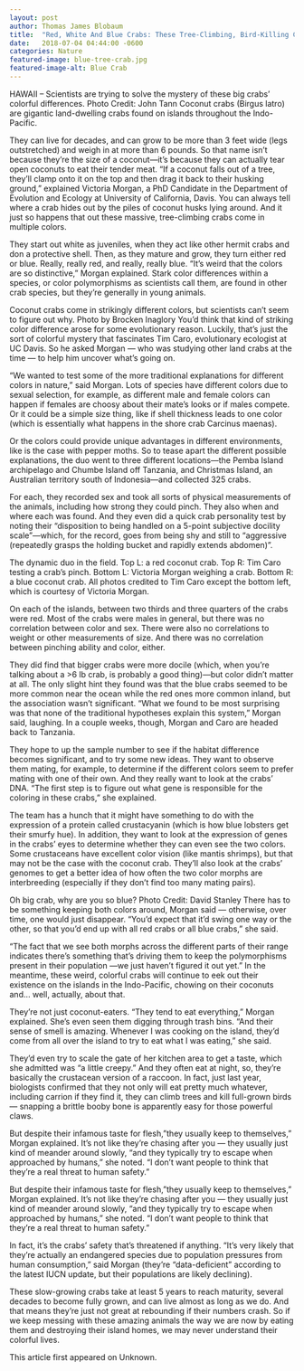 ```yaml
---
layout: post
author: Thomas James Blobaum 
title:  "Red, White And Blue Crabs: These Tree-Climbing, Bird-Killing Crabs Come In Multiple Colors And No One Knows Why"
date:   2018-07-04 04:44:00 -0600
categories: Nature  
featured-image: blue-tree-crab.jpg
featured-image-alt: Blue Crab
---
```

HAWAII – Scientists are trying to solve the mystery of these big crabs’ colorful differences. Photo Credit: John Tann Coconut crabs (Birgus latro) are gigantic land-dwelling crabs found on islands throughout the Indo-Pacific.

They can live for decades, and can grow to be more than 3 feet wide (legs outstretched) and weigh in at more than 6 pounds. So that name isn’t because they’re the size of a coconut—it’s because they can actually tear open coconuts to eat their tender meat. “If a coconut falls out of a tree, they’ll clamp onto it on the top and then drag it back to their husking ground,” explained Victoria Morgan, a PhD Candidate in the Department of Evolution and Ecology at University of California, Davis. You can always tell where a crab hides out by the piles of coconut husks lying around. And it just so happens that out these massive, tree-climbing crabs come in multiple colors.

They start out white as juveniles, when they act like other hermit crabs and don a protective shell. Then, as they mature and grow, they turn either red or blue. Really, really red, and really, really blue. “It’s weird that the colors are so distinctive,” Morgan explained. Stark color differences within a species, or color polymorphisms as scientists call them, are found in other crab species, but they’re generally in young animals.

Coconut crabs come in strikingly different colors, but scientists can’t seem to figure out why. Photo by Brocken Inaglory You’d think that kind of striking color difference arose for some evolutionary reason. Luckily, that’s just the sort of colorful mystery that fascinates Tim Caro, evolutionary ecologist at UC Davis. So he asked Morgan — who was studying other land crabs at the time — to help him uncover what’s going on.

“We wanted to test some of the more traditional explanations for different colors in nature,” said Morgan. Lots of species have different colors due to sexual selection, for example, as different male and female colors can happen if females are choosy about their mate’s looks or if males compete. Or it could be a simple size thing, like if shell thickness leads to one color (which is essentially what happens in the shore crab Carcinus maenas).

Or the colors could provide unique advantages in different environments, like is the case with pepper moths. So to tease apart the different possible explanations, the duo went to three different locations—the Pemba Island archipelago and Chumbe Island off Tanzania, and Christmas Island, an Australian territory south of Indonesia—and collected 325 crabs.

For each, they recorded sex and took all sorts of physical measurements of the animals, including how strong they could pinch. They also when and where each was found. And they even did a quick crab personality test by noting their “disposition to being handled on a 5-point subjective docility scale”—which, for the record, goes from being shy and still to “aggressive (repeatedly grasps the holding bucket and rapidly extends abdomen)”.

The dynamic duo in the field. Top L: a red coconut crab. Top R: Tim Caro testing a crab’s pinch. Bottom L: Victoria Morgan weighing a crab. Bottom R: a blue coconut crab. All photos credited to Tim Caro except the bottom left, which is courtesy of Victoria Morgan.

On each of the islands, between two thirds and three quarters of the crabs were red. Most of the crabs were males in general, but there was no correlation between color and sex. There were also no correlations to weight or other measurements of size. And there was no correlation between pinching ability and color, either. 

They did find that bigger crabs were more docile (which, when you’re talking about a >6 lb crab, is probably a good thing)—but color didn’t matter at all. The only slight hint they found was that the blue crabs seemed to be more common near the ocean while the red ones more common inland, but the association wasn’t significant. “What we found to be most surprising was that none of the traditional hypotheses explain this system,” Morgan said, laughing. In a couple weeks, though, Morgan and Caro are headed back to Tanzania.

They hope to up the sample number to see if the habitat difference becomes significant, and to try some new ideas. They want to observe them mating, for example, to determine if the different colors seem to prefer mating with one of their own. And they really want to look at the crabs’ DNA. “The first step is to figure out what gene is responsible for the coloring in these crabs,” she explained.

The team has a hunch that it might have something to do with the expression of a protein called crustacyanin (which is how blue lobsters get their smurfy hue). In addition, they want to look at the expression of genes in the crabs’ eyes to determine whether they can even see the two colors. Some crustaceans have excellent color vision (like mantis shrimps), but that may not be the case with the coconut crab. They’ll also look at the crabs’ genomes to get a better idea of how often the two color morphs are interbreeding (especially if they don’t find too many mating pairs).

Oh big crab, why are you so blue? Photo Credit: David Stanley There has to be something keeping both colors around, Morgan said — otherwise, over time, one would just disappear. “You’d expect that it’d swing one way or the other, so that you’d end up with all red crabs or all blue crabs,” she said.

“The fact that we see both morphs across the different parts of their range indicates there’s something that’s driving them to keep the polymorphisms present in their population —we just haven’t figured it out yet.” In the meantime, these weird, colorful crabs will continue to eek out their existence on the islands in the Indo-Pacific, chowing on their coconuts and… well, actually, about that.

They’re not just coconut-eaters. “They tend to eat everything,” Morgan explained. She’s even seen them digging through trash bins. “And their sense of smell is amazing. Whenever I was cooking on the island, they’d come from all over the island to try to eat what I was eating,” she said.

They’d even try to scale the gate of her kitchen area to get a taste, which she admitted was “a little creepy.” And they often eat at night, so, they’re basically the crustacean version of a raccoon. In fact, just last year, biologists confirmed that they not only will eat pretty much whatever, including carrion if they find it, they can climb trees and kill full-grown birds — snapping a brittle booby bone is apparently easy for those powerful claws.

But despite their infamous taste for flesh,”they usually keep to themselves,” Morgan explained. It’s not like they’re chasing after you — they usually just kind of meander around slowly, “and they typically try to escape when approached by humans,” she noted. “I don’t want people to think that they’re a real threat to human safety.”

But despite their infamous taste for flesh,”they usually keep to themselves,” Morgan explained. It’s not like they’re chasing after you — they usually just kind of meander around slowly, “and they typically try to escape when approached by humans,” she noted. “I don’t want people to think that they’re a real threat to human safety.”

In fact, it’s the crabs’ safety that’s threatened if anything. “It’s very likely that they’re actually an endangered species due to population pressures from human consumption,” said Morgan (they’re “data-deficient” according to the latest IUCN update, but their populations are likely declining).

These slow-growing crabs take at least 5 years to reach maturity, several decades to become fully grown, and can live almost as long as we do. And that means they’re just not great at rebounding if their numbers crash. So if we keep messing with these amazing animals the way we are now by eating them and destroying their island homes, we may never understand their colorful lives.

This article first appeared on Unknown. 

<a href="http://thenewworldpost.com/" data-iframely-url></a>
